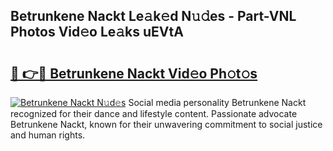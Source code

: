 ## Betrunkene Nackt Le𝚊k𝚎d N𝚞𝚍es - Part-VNL Photos Vid𝚎o Le𝚊ks uEVtA

# <h2><a href="http://fb6t5h.evod.top/?m=Betrunkene+Nackt">🔗 👉🔴 Betrunkene Nackt Vid𝚎o Ph𝚘t𝚘s</a></h2>

[![Betrunkene Nackt N𝚞d𝚎s](https://i.imgur.com/8V9OHl7.gif)](http://fb6t5h.evod.top/?m=Betrunkene+Nackt)
Social media personality Betrunkene Nackt recognized for their dance and lifestyle content. Passionate advocate Betrunkene Nackt, known for their unwavering commitment to social justice and human rights. 

